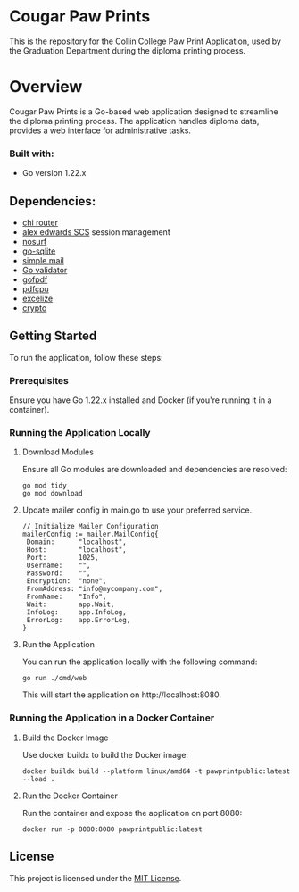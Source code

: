 # Cougar Paw Prints

This is the repository for the Collin College Paw Print Application, used by the Graduation Department during the diploma printing process.

# Overview

Cougar Paw Prints is a Go-based web application designed to streamline the diploma printing process. The application handles diploma data, provides a web interface for administrative tasks.

### Built with:

- Go version 1.22.x

## Dependencies:

- [chi router](https://github.com/go-chi/chi)
- [alex edwards SCS](https://github.com/alexedwards/scs/v2) session management
- [nosurf](https://github.com/justinas/nosurf)
- [go-sqlite](https://github.com/glebarez/go-sqlite)
- [simple mail](https://github.com/xhit/go-simple-mail/v2)
- [Go validator](https://github.com/asaskevich/govalidator)
- [gofpdf](https://github.com/phpdave11/gofpdf)
- [pdfcpu](https://github.com/pdfcpu/pdfcpu)
- [excelize](https://github.com/qax-os/excelize)
- [crypto](https://pkg.go.dev/golang.org/x/crypto)

## Getting Started

To run the application, follow these steps:

### Prerequisites

Ensure you have Go 1.22.x installed and Docker (if you're running it in a container).

### Running the Application Locally

1. Download Modules

   Ensure all Go modules are downloaded and dependencies are resolved:

   ```
   go mod tidy
   go mod download
   ```

2. Update mailer config in main.go to use your preferred service.

   ```
   // Initialize Mailer Configuration
   mailerConfig := mailer.MailConfig{
   	Domain:      "localhost",
   	Host:        "localhost",
   	Port:        1025,
   	Username:    "",
   	Password:    "",
   	Encryption:  "none",
   	FromAddress: "info@mycompany.com",
   	FromName:    "Info",
   	Wait:        app.Wait,
   	InfoLog:     app.InfoLog,
   	ErrorLog:    app.ErrorLog,
   }
   ```

3. Run the Application

   You can run the application locally with the following command:

   ```
   go run ./cmd/web
   ```

   This will start the application on http://localhost:8080.

### Running the Application in a Docker Container

1. Build the Docker Image

   Use docker buildx to build the Docker image:

   ```
   docker buildx build --platform linux/amd64 -t pawprintpublic:latest --load .
   ```

2. Run the Docker Container

   Run the container and expose the application on port 8080:

   ```
   docker run -p 8080:8080 pawprintpublic:latest
   ```

## License

This project is licensed under the [MIT License]().
